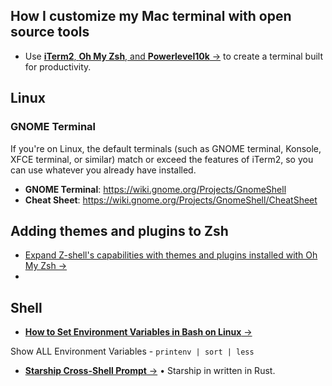 ## How I customize my Mac terminal with open source tools

- Use [**iTerm2**, **Oh My Zsh**, and **Powerlevel10k**  &rarr;](https://opensource.com/article/20/8/iterm2-zsh?utm_campaign=intrel) to create a terminal built for productivity.


## Linux

### GNOME Terminal

If you're on Linux, the default terminals (such as GNOME terminal, Konsole, XFCE terminal, or similar) match or exceed the features of iTerm2, so you can use whatever you already have installed.

- **GNOME Terminal**: https://wiki.gnome.org/Projects/GnomeShell
- **Cheat Sheet**: https://wiki.gnome.org/Projects/GnomeShell/CheatSheet


## Adding themes and plugins to Zsh

- [Expand Z-shell's capabilities with themes and plugins installed with Oh My Zsh &rarr;](https://opensource.com/article/20/8/iterm2-zsh?utm_campaign=intrel)
- 

## Shell

- [**How to Set Environment Variables in Bash on Linux** &rarr;](https://www.howtogeek.com/668503/how-to-set-environment-variables-in-bash-on-linux/)

Show ALL Environment Variables - `printenv | sort | less`

- [**Starship Cross-Shell Prompt** &rarr;](https://starship.rs/) &bull; Starship in written in Rust.




